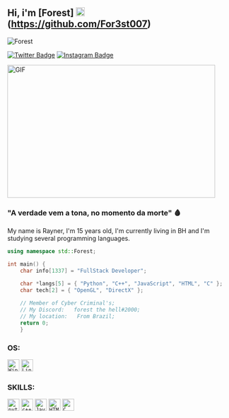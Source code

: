 ## Hi, i'm [Forest] <img src="https://images.emojiterra.com/twitter/v13.0/128px/1f1e7-1f1f7.png" height="20px" width="20px"/> (https://github.com/For3st007)

<p align="left"> <img src="https://komarev.com/ghpvc/?username=For3st007&label=Profile%20views&color=323232&style=flat-square" alt="Forest" /> </p>

[![Twitter Badge](https://img.shields.io/badge/-Twitter-00acee?style=flat-square&logo=Twitter&logoColor=white)](https://twitter.com/For3st.007)
[![Instagram Badge](https://img.shields.io/badge/-Instagram-e4405f?style=flat-square&logo=Instagram&logoColor=white)](https://instagram.com/rayner.wts)


<img src="https://i.pinimg.com/originals/36/cc/70/36cc70325e9069671f2550a3db5073c0.gif" alt= "GIF" width="470" height="300">

### "A verdade vem a tona, no momento da morte" 🩸 

My name is Rayner, I'm 15 years old, I'm currently living in BH and I'm studying several programming languages.

```C++
using namespace std::Forest;

int main() {
    char info[1337] = "FullStack Developer";

    char *langs[5] = { "Python", "C++", "JavaScript", "HTML", "C" };
    char tech[2] = { "OpenGL", "DirectX" };
    
    // Member of Cyber Criminal's;
    // My Discord:   forest the hell#2000;
    // My location:   From Brazil;
    return 0; 
    }
``` 
### OS:
<code><img height="27" src="https://img.shields.io/badge/Windows-0078D6?style=for-the-badge&logo=windows&logoColor=white" alt="Windows"></code>
<code><img height="27" src="https://img.shields.io/badge/Linux-FCC624?style=for-the-badge&logo=linux&logoColor=black" alt="Linux"></code>

### SKILLS:
<code><img height="27" src="https://img.shields.io/badge/Python-3776AB?style=for-the-badge&logo=python&logoColor=white" alt="python"></code>
<code><img height="27" src="https://img.shields.io/badge/C%2B%2B-00599C?style=for-the-badge&logo=c%2B%2B&logoColor=white" alt="c++"></code>
<code><img height="27" src="https://img.shields.io/badge/JavaScript-323330?style=for-the-badge&logo=javascript&logoColor=F7DF1E" alt="JavaScript"></code>
<code><img height="27" src="https://img.shields.io/badge/HTML-239120?style=for-the-badge&logo=html5&logoColor=white" alt="HTML"></code>
<code><img height="27" src="https://img.shields.io/badge/C-00599C?style=for-the-badge&logo=c&logoColor=white" alt="C"></code>

